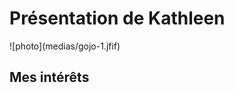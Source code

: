 <!DOCTYPE hmtl>
<html lang="fr">
<head>
    <meta charset="UTF-8">
    <meta name="viewport" content="width=device-width, initial-scale=1.0">
     <h1> Présentation de Kathleen </h1>
![photo](medias/gojo-1.jfif)
</head>
<body>
    <h2> Mes intérêts </h2>
</body>
</html>
